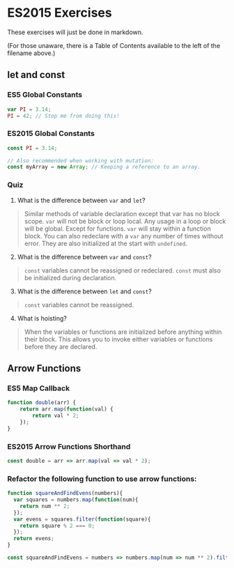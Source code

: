 # ES2015 Exercises

These exercises will just be done in markdown.

(For those unaware, there is a Table of Contents available to the left of the filename above.)

## let and const

### ES5 Global Constants
```js
var PI = 3.14;
PI = 42; // Stop me from doing this!
```

### ES2015 Global Constants
```js
const PI = 3.14;

// Also recommended when working with mutation:
const myArray = new Array; // Keeping a reference to an array.
```

### Quiz

1. What is the difference between `var` and `let`?
> Similar methods of variable declaration except that var has no block scope.
> `var` will not be block or loop local. Any usage in a loop or block will be global.
> Except for functions. `var` will stay within a function block.
> You can also redeclare with a `var` any number of times without error.
> They are also initialized at the start with `undefined`.
2. What is the difference between `var` and `const`?
> `const` variables cannot be reassigned or redeclared. `const` must also be initialized during declaration.
3. What is the difference between `let` and `const`?
> `const` variables cannot be reassigned.
4. What is hoisting?
> When the variables or functions are initialized before anything within their block.
> This allows you to invoke either variables or functions before they are declared.

## Arrow Functions

### ES5 Map Callback
```js
function double(arr) {
    return arr.map(function(val) {
        return val * 2;
    });
}
```

### ES2015 Arrow Functions Shorthand
```js
const double = arr => arr.map(val => val * 2);
```

### Refactor the following function to use arrow functions:
```js
function squareAndFindEvens(numbers){
  var squares = numbers.map(function(num){
    return num ** 2;
  });
  var evens = squares.filter(function(square){
    return square % 2 === 0;
  });
  return evens;
}
```

```js
const squareAndFindEvens = numbers => numbers.map(num => num ** 2).filter(square => square % 2 === 0);
```